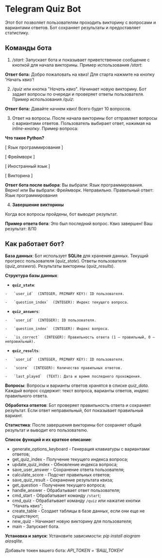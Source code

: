 # Telegram Quiz Bot

Этот бот позволяет пользователям проходить викторину с вопросами и вариантами ответов. Бот сохраняет результаты и предоставляет статистику.

## **Команды бота**

1. */start*: Запускает бота и показывает приветственное сообщение с кнопкой для начала викторины. Пример использования */start*:

**Ответ бота:** Добро пожаловать на квиз! Для старта нажмите на кнопку 'Начать квиз'!

  2. */quiz* или кнопка "*Начать квиз*". Начинает новую викторину. Бот задает вопросы по очереди и проверяет ответы пользователя. Пример использования */quiz*:

**Ответ бота:** Давайте начнем квиз! Всего будет 10 вопросов.

3. Ответ на вопросы. После начала викторины бот отправляет вопросы с вариантами ответов. Пользователь выбирает ответ, нажимая на *inline-кнопку*. Пример вопроса:

 **Что такое Python?**

[ Язык программирования ]

[ Фреймворк ]

[ Иностранный язык ]

[ Викторина ]

**Ответ бота после выбора**: Вы выбрали: Язык программирования. Верно!
	или 
	Вы выбрали: Фреймворк. Неправильно. Правильный ответ: Язык программирования

4. **Завершение викторины**

Когда все вопросы пройдены, бот выводит результат. 

**Пример ответа бота**: Это был последний вопрос. Квиз завершен! Ваш результат: 8/10

## Как работает бот?

**База данных**: Бот использует **SQLite** для хранения данных. Текущий прогресс пользователя (*quiz_state*). Ответы пользователя (*quiz_answers*). Результаты викторины (*quiz_results*).

**Структура базы данных**:

 -   **`quiz_state`**:
    
    -   `user_id`  (INTEGER, PRIMARY KEY): ID пользователя.
        
    -   `question_index`  (INTEGER): Индекс текущего вопроса.
        
 -   **`quiz_answers`**:
    
    -   `user_id`  (INTEGER): ID пользователя.
        
    -   `question_index`  (INTEGER): Индекс вопроса.
        
    -   `is_correct`  (INTEGER): Правильность ответа (1 — правильный, 0 — неправильный).
        
 -   **`quiz_results`**:
    
    -   `user_id`  (INTEGER, PRIMARY KEY): ID пользователя.
        
    -   `score`  (INTEGER): Количество правильных ответов.
        
    -   `last_played`  (TEXT): Дата и время последнего прохождения.

**Вопросы**: Вопросы и варианты ответов хранятся в списке *quiz_data*. Каждый вопрос содержит: текст вопроса, варианты ответов, индекс правильного ответа.

**Обработка ответов**: Бот проверяет правильность ответа и сохраняет результат. Если ответ неправильный, бот показывает правильный вариант.

**Статистика**: После завершения викторины бот сохраняет общий результат и выводит его пользователю.

**Список функций и их краткое описание**:

 - generate_options_keyboard - Генерация клавиатуры с вариантами ответов;
 - get_quiz_index - Получение текущего индекса вопроса;
 - update_quiz_index - Обновление индекса вопроса;
 - save_user_answer - Сохранение ответа пользователя;
 - calculate_score - Подсчет правильных ответов;
 - save_quiz_result - Сохранение результата квиза;
 - get_question - Получение текущего вопроса;
 - handle_answer - Обрабатывает ответ пользователя;
 - cmd_start - Обрабатывает команду `/start`;
 - cmd_quiz - Обрабатывает команду `/quiz` или нажатие кнопки "Начать квиз";
 - create_table - Создает таблицы в базе данных, если они еще не существуют;
 - new_quiz - Начинает новую викторину для пользователя;
 - main - Запускает бота.

**Установка и запуск**: Установите зависимости: *pip install aiogram aiosqlite*. 

Добавьте токен вашего бота: *API_TOKEN = 'ВАШ_ТОКЕН'*
